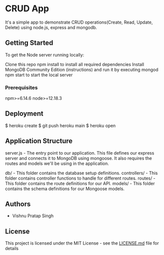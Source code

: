 # CRUD App

It's a simple app to demonstrate CRUD operations(Create, Read, Update, Delete)
using node.js, express and mongodb.

## Getting Started

To get the Node server running locally:

Clone this repo
npm install to install all required dependencies
Install MongoDB Community Edition (instructions) and run it by executing mongod
npm start to start the local server

### Prerequisites

npm>=6.14.6
node>=12.18.3

## Deployment

$ heroku create
$ git push heroku main
$ heroku open

## Application Structure

server.js - The entry point to our application. This file defines our express server and connects it to MongoDB using mongoose. It also requires the routes and models we'll be using in the application.

db/ - This folder contains the database setup definitions.
controllers/ - This folder contains controller functions to handle for different routes.
routes/ - This folder contains the route definitions for our API.
models/ - This folder contains the schema definitions for our Mongoose models.

## Authors

- Vishnu Pratap Singh

## License

This project is licensed under the MIT License - see the [LICENSE.md](LICENSE.md) file for details
